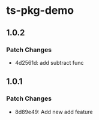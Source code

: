 # ts-pkg-demo

## 1.0.2

### Patch Changes

- 4d2561d: add subtract func

## 1.0.1

### Patch Changes

- 8d89e49: Add new add feature
